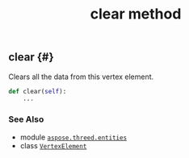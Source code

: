 ﻿---
title: clear method
second_title: Aspose.3D for Python via .NET API References
description: 
type: docs
weight: 20
url: /aspose.threed.entities/vertexelement/clear/
is_root: false
---

## clear {#}

Clears all the data from this vertex element.



```python
def clear(self):
    ...
```





### See Also
* module [`aspose.threed.entities`](../../)
* class [`VertexElement`](/3d/python-net/aspose.threed.entities/vertexelement)
